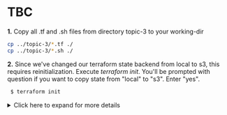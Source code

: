 # TBC

**1.** Copy all .tf and .sh files from directory topic-3 to your working-dir

```bash
cp ../topic-3/*.tf ./
cp ../topic-3/*.sh ./

```

**2.** Since we've changed our terraform state backend from local to s3, this requires reinitialization. Execute *terraform init*. 
You'll be prompted with question if you want to copy state from "local" to "s3". Enter "yes". 

```bash
 $ terraform init
```

<details><summary>Click here to expand for more details</summary>
<p>

```
 $ terraform init

Initializing the backend...
Do you want to copy existing state to the new backend?
  Pre-existing state was found while migrating the previous "local" backend to the
  newly configured "s3" backend. An existing non-empty state already exists in
  the new backend. The two states have been saved to temporary files that will be
  removed after responding to this query.
  
  Previous (type "local"): /var/folders/pf/3rmfygm55m54skdnln5hpvq00000gn/T/terraform734438438/1-local.tfstate
  New      (type "s3"): /var/folders/pf/3rmfygm55m54skdnln5hpvq00000gn/T/terraform734438438/2-s3.tfstate
  
  Do you want to overwrite the state in the new backend with the previous state?
  Enter "yes" to copy and "no" to start with the existing state in the newly
  configured "s3" backend.

  Enter a value: yes


Successfully configured the backend "s3"! Terraform will automatically
use this backend unless the backend configuration changes.

Initializing provider plugins...

The following providers do not have any version constraints in configuration,
so the latest version was installed.

To prevent automatic upgrades to new major versions that may contain breaking
changes, it is recommended to add version = "..." constraints to the
corresponding provider blocks in configuration, with the constraint strings
suggested below.

* provider.aws: version = "~> 1.54"
* provider.template: version = "~> 1.0"

Terraform has been successfully initialized!

You may now begin working with Terraform. Try running "terraform plan" to see
any changes that are required for your infrastructure. All Terraform commands
should now work.

If you ever set or change modules or backend configuration for Terraform,
rerun this command to reinitialize your working directory. If you forget, other
commands will detect it and remind you to do so if necessary.
```

**3.** Create terraform plan and examine the output. 

 - How many resources are going to be created? Changed? Destroyed? 
 - Can you identify which resource/attribute change causes the re-provisioning of the resource? 
 
 ```bash
 $ terraform plan
```

<details><summary>Click here to expand for more details</summary>
<p>

```hcl-terraform
 $ terraform plan
 
 ...
  [ Some output removed ]
 ...
 
 Plan: 7 to add, 1 to change, 1 to destroy.
 
 ------------------------------------------------------------------------
 
 Note: You didn't specify an "-out" parameter to save this plan, so Terraform
 can't guarantee that exactly these actions will be performed if
 "terraform apply" is subsequently run.
 

```
</p>
</details>
</br>

**4.** Apply the terraform plan.

```bash
 $ terraform apply
```

<details><summary>Click here to expand for more details</summary>
<p>

```hcl-terraform
Do you want to perform these actions?
  Terraform will perform the actions described above.
  Only 'yes' will be accepted to approve.

  Enter a value: yes

aws_launch_configuration.as_conf: Destroying... (ID: arya-stark-lc-default)
aws_security_group.rds: Creating...
  arn:                    "" => "<computed>"

 ...
  [ Some output removed ]
 ...
 
aws_db_instance.default: Creation complete after 4m3s (ID: arya-stark-default)
data.template_file.init: Refreshing state...

Error: Error applying plan:

1 error(s) occurred:

* aws_launch_configuration.as_conf (destroy): 1 error(s) occurred:

* aws_launch_configuration.as_conf: ResourceInUse: Cannot delete launch configuration arya-stark-lc-default because it is attached to AutoScalingGroup arya-stark-asg-default
        status code: 400, request id: 3ed49642-141c-11e9-a5e8-47e4b055fdc9

Terraform does not automatically rollback in the face of errors.
Instead, your Terraform state file has been partially updated with
any resources that successfully completed. Please address the error
above and apply again to incrementally change your infrastructure.

 
```
</p>
</details>
</br>

**5.** Oooops! Terraform failed to update launch configuration since it is attached to an autoscaling group. 
Let's take an easy approach and taint the autoscaling group. Tainting will indicate terraform to destroy and 
reprovision this resource during next terraform run. 

Taint the autoscaling group resource, create a plan and examine the output.

 - How many resources will be created/destroyed? Why?
 - Can you identify the tainted resource? 

```bash
 $ terraform state list | grep asg
aws_autoscaling_group.asg
aws_security_group.asg
 $ terraform taint aws_autoscaling_group.asg
The resource aws_autoscaling_group.asg in the module root has been marked as tainted!
 $ terraform plan

 ...
  [ Some output removed ]
 ...
 

Plan: 2 to add, 0 to change, 2 to destroy.

------------------------------------------------------------------------

Note: You didn't specify an "-out" parameter to save this plan, so Terraform
can't guarantee that exactly these actions will be performed if
"terraform apply" is subsequently run.
```

**5.** Apply the terraform plan and examine the outputs.

```bash
 $ terraform apply
```

<details><summary>Click here to expand for more details</summary>
<p>


```hcl-terraform
 ...
  [ Some output removed ]
 ...
 
  wait_for_capacity_timeout:      "" => "10m"
aws_autoscaling_group.asg: Still creating... (10s elapsed)
aws_autoscaling_group.asg: Still creating... (20s elapsed)
aws_autoscaling_group.asg: Still creating... (30s elapsed)
aws_autoscaling_group.asg: Still creating... (40s elapsed)
aws_autoscaling_group.asg: Creation complete after 45s (ID: arya-stark-asg-default)

Apply complete! Resources: 2 added, 0 changed, 2 destroyed.

Outputs:

alb_dns_name = arya-stark-alb-default-1946164951.eu-central-1.elb.amazonaws.com
alb_id = arn:aws:elasticloadbalancing:eu-central-1:437278685207:loadbalancer/app/arya-stark-alb-default/6c3fee0674b25616
db_endpoint = arya-stark-default.cbxsw293mz36.eu-central-1.rds.amazonaws.com
db_port = 3306
vpc_id = vpc-0dc49a0686a231015

```
</p>
</details>
</br>

